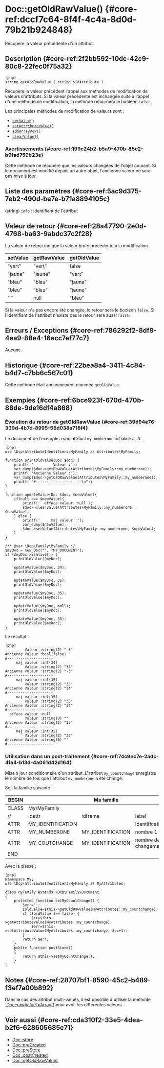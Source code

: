 # Doc::getOldRawValue() {#core-ref:dccf7c64-8f4f-4c4a-8d0d-79b21b924848}

<div class="short-description">
Récupère la valeur précédente d'un attribut.
</div>

## Description {#core-ref:2f2bb592-10dc-42c9-80c8-22fec0f75a32}

    [php]
    string getOldRawValue ( string $idAttribute )

Récupère la valeur précédent l'appel aux méthodes de modification de valeurs
d'attributs. Si la valeur précédente est inchangée suite à l'appel d'une méthode
de modification, la méthode retournera le booléen `false`.

Les principales méthodes de modification de valeurs sont :

*   [`setValue()`][docsetvalue] 
*   [`setAttributeValue()`][docsetattrvalue] 
*   [`addArrayRow()`][docaddarrayrow] 
*   [`clearValue()`][docclearValue]


### Avertissements {#core-ref:199c24b2-b5a9-470b-85c2-b9fad759b23e}

Cette méthode ne récupère que les valeurs changées de l'objet courant. Si le
document est modifié depuis un autre objet, l'ancienne valeur ne sera pas mise à
jour.

## Liste des paramètres {#core-ref:5ac9d375-7eb2-490d-be7e-b71a8894105c}

(string) `info`
:   Identifiant de l'attribut

## Valeur de retour {#core-ref:28a47790-2e0d-4768-ba63-9abdc37c2f28}

La valeur de retour indique la valeur brute précédente à la modification.

| setValue | getRawValue | getOldValue |
| -------- | ----------- | ----------- |
| "vert"   | "vert"      | false       |
| "jaune"  | "jaune"     | "vert"      |
| "bleu"   | "bleu"      | "jaune"     |
| "bleu"   | "bleu"      | "jaune"     |
| " "      | null        | "bleu"      |

Si la valeur n'a pas encore été changée, le retour sera le booléen `false`. Si
l'identifiant de l'attribut n'existe pas le retour sera aussi `false`.

## Erreurs / Exceptions {#core-ref:786292f2-8df9-4ea9-88e4-16ecc7ef77c7}

Aucune.

## Historique {#core-ref:22bea8a4-3411-4c84-b4d7-c7bb6c567c01}

Cette méthode était anciennement nommée `getOldValue`.

## Exemples {#core-ref:6bce923f-670d-470b-88de-9de16df4a868}

### Évolution du retour de getOldRawValue {#core-ref:39d94e76-339d-4b7d-8995-58d038a718f4}
Le document de l'exemple a son attribut `my_numberone` initialisé à `-3`.

    [php]
    use \Dcp\AttributeIdentifiers\MyFamily as Attributes\MyFamily;
    
    function printOldValue(Doc $doc) {
        printf( '         Valeur :');
        var_dump($doc->getRawValue(Attributes\MyFamily::my_numberone));
        printf( 'Ancienne Valeur :');
        var_dump($doc->getOldRawValue(Attributes\MyFamily::my_numberone));
        printf( "#---------------------\n");
    }
    
    function updateValue(Doc $doc, $newValue){
        if(null === $newValue){
            printf('  efface valeur :null');
            $doc->clearValue(Attributes\MyFamily::my_numberone, $newValue);
        } else {
            printf('     maj valeur :');
            var_dump($newValue);
            $doc->setValue(Attributes\MyFamily::my_numberone, $newValue);
        }
    }
    
    /** @var \Dcp\Family\MyFamily */
    $myDoc = new_Doc("", "MY_DOCUMENT");
    if ($myDoc->isAlive()) {
        printOldValue($myDoc);
        
        updateValue($myDoc, 34);
        printOldValue($myDoc);
        
        updateValue($myDoc, 35);
        printOldValue($myDoc);
        
        updateValue($myDoc, 35);
        printOldValue($myDoc);
        
        updateValue($myDoc, null);
        printOldValue($myDoc);
        
        updateValue($myDoc, 35);
        printOldValue($myDoc);
    }
    
Le résultat : 

    [php]
             Valeur :string(2) "-3"
    Ancienne Valeur :bool(false)
    #---------------------
         maj valeur :int(34)
             Valeur :string(2) "34"
    Ancienne Valeur :string(2) "-3"
    #---------------------
         maj valeur :int(35)
             Valeur :string(2) "35"
    Ancienne Valeur :string(2) "34"
    #---------------------
         maj valeur :int(35)
             Valeur :string(2) "35"
    Ancienne Valeur :string(2) "34"
    #---------------------
      efface valeur :null
             Valeur :string(0) ""
    Ancienne Valeur :string(2) "35"
    #---------------------
         maj valeur :int(35)
             Valeur :string(2) "35"
    Ancienne Valeur :string(0) ""
    #---------------------

### Utilisation dans un post-traitement {#core-ref:74c9ec7e-2adc-4fa4-b13d-4a061d42d164}

Mise à jour conditionnelle d'un attribut. L'attribut `my_countchange` enregistre
le  nombre de fois que l'attribut `my_numberone` a été changé.

Soit la famille suivante :

| BEGIN |                   | Ma famille        |                      |     | MYFAMILY |       |     |     |   |         |     |
| ----- | ----------------- | ----------------- | -------------------- | --- | -------- | ----- | --- | --- | - | ------- | --- |
| CLASS | My\MyFamily       |                   |                      |     |          |       |     |     |   |         |     |
| //    | idattr            | idframe           | label                | T   | A        | type  | ord | vis | … | phpfunc |     |
| ATTR  | MY_IDENTIFICATION |                   | Identification       | N   | N        | frame | 10  | W   |   |         |     |
| ATTR  | MY_NUMBERONE      | MY_IDENTIFICATION | nombre 1             | Y   | N        | int   | 20  | W   |   |         |     |
| ATTR  | MY_COUTCHANGE     | MY_IDENTIFICATION | nombre de changement | N   | N        | int   | 30  | R   |   |         |     |
| END   |                   |                   |                      |     |          |       |     |     |   |         |     |

Avec la classe :

    [php]
    namespace My;
    use \Dcp\AttributeIdentifiers\MyFamily as MyAttributes;
    
    class MyFamily extends \Dcp\Family\Document
    {
        protected function setMyCountChange() {
            $err='';
            $oldValue=$this->getOldRawValue(MyAttributes::my_countchange);
            if ($oldValue !== false) {
                $cc=$this->getAttributeValue(MyAttributes::my_countchange);
                $err=$this->setAttributeValue(MyAttributes::my_countchange, $cc+1);
            }
            return $err;
        }
        public function postStore()
        {
            return $this->setMyCountChange();
        }
    }

## Notes {#core-ref:28707bf1-8590-45c2-b489-f3ef7a00b892}

Dans le cas des attribut multi-valués, il est possible d'utiliser la méthode
[`Doc::rawValueToArray()][rawValueToArray] pour avoir les différentes valeurs.

## Voir aussi {#core-ref:cda310f2-33e5-4dea-b2f6-628605685e71}

*   [Doc::store][docstore]
*   [Doc::preCreated][docprecreated]
*   [Doc::preStore][docprestore]
*   [Doc::postCreated][docpostcreated]
*   [Doc::getOldRawValues][docgetOldValues]

<!-- links -->
[docstore]:         #core-ref:b8540d13-ece6-4e9e-9b72-6a56bca9da12
[docpostcreated]:   #core-ref:b8f80e6b-a374-4bf4-bc76-47290cd69c45 "Hameçon Doc::postCreated()"
[docpoststore]:     #core-ref:99520a31-0aef-4bc6-b20a-114737059d17 "Hameçon Doc::postStore()"
[docprestore]:      #core-ref:3517da95-82fe-4adb-8bc4-ef49ca55edb0 "Hameçon Doc::preStore()"
[docprecreated]:    #core-ref:e85aa9d4-5e62-4a60-9d1c-f60433301747 "Hameçon Doc::preCreated()"
[docprerefresh]:    #core-ref:580d6be1-6b6a-439b-abd7-34b26cfaf2e5 "Hameçon Doc::preRefresh()"
[docpostrefresh]:   #core-ref:9352c534-3691-41e3-b293-599db8e9a4fd "Hameçon Doc::postRefresh()"
[docrevise]:        #core-ref:882e3730-0483-4dbc-9b9d-0d0b5cc31d38
[docsetattrvalue]:  #core-ref:1e766800-b2e1-462b-9793-b0261ede8677
[docclearValue]:    #core-ref:30b0592f-f0cd-498f-bc5f-301891c297e0
[docsetvalue]:      #core-ref:febc397f-e629-4d47-955d-27cab8f4ed2f
[docaddarrayrow]:   #core-ref:d75110cb-24f6-4810-9b62-45ce6fd99e70
[rawValueToArray]:  #core-ref:5f4c4ac5-7429-4d07-94d0-245fe63cbfe5
[docgetOldValues]:  #core-ref:d76b0955-26c8-49c8-9e34-82c41e0e4def


